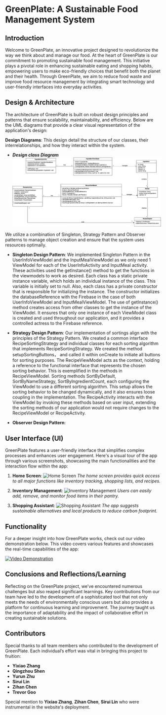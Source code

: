 # GreenPlate: A Sustainable Food Management System

## Introduction

Welcome to GreenPlate, an innovative project designed to revolutionize the way we think about and manage our food. At the heart of GreenPlate is our commitment to promoting sustainable food management. This initiative plays a pivotal role in enhancing sustainable eating and shopping habits, empowering users to make eco-friendly choices that benefit both the planet and their health. Through GreenPlate, we aim to reduce food waste and improve food resource management by integrating smart technology and user-friendly interfaces into everyday activities.

## Design & Architecture

The architecture of GreenPlate is built on robust design principles and patterns that ensure scalability, maintainability, and efficiency. Below are the UML diagrams that provide a clear visual representation of the application's design:

**Design Diagrams**: This design  detail the structure of our classes, their interrelationships, and how they interact within the system.
  
- ***Design class Diagram***
![Design Class Diagram for Ingredient and Recipe screens](GreenPlate_Ingredient_Recipe_DCD.jpg)

We utilize a combination of Singleton, Strategy Pattern and Observer patterns to manage object creation and ensure that the system uses resources optimally.


- **Singleton Design Pattern**:
  We implemented Singleton Pattern in the UserInfoViewModel and the InputMealViewModel as we only need 1 ViewModel for each of the UserInfoActivity and InputMeal activity. These activities used the getInstance() method to get the functions in the  viewmodels to work as desired. Each class has a static private instance variable, which holds an individual instance of the class. This variable is initially set to null. Also, each class has a private constructor that is responsible for initializing the instance. The constructor initializes the databaseReference with the Firebase in the case of both UserInfoViewModel and InputMealViewModel. The use of getInstance()  method creates access from other classes to get the instance of the ViewModel. It ensures that only one instance of each ViewModel class is created and used throughout our application, and it provides a controlled actress to the Firebase reference.
  
- **Strategy Design Pattern**:
  Our implementation of sortings align with the principles of the Strategy Pattern. We created a common interface RecipeSortingStrategy and individual classes for each sorting algorithm that implements RecipeSortingStrategy. We created the method setupSortingButtons， and called it within onCreate to initiate all buttons for sorting purposes. The  RecipeViewModel acts as the context, holding a reference to the functional interface that represents the chosen sorting behavior. This is exemplified in the methods in  RecipeViewModel. Sorting methods SortByDefault, SortByNameStrategy, SortByIngredientCount, each configuring the ViewModel to use a different sorting algorithm. This setup allows the sorting behavior to be changed dynamically, and it also ensures loose coupling in the implementation. The RecipeActivity interacts with the ViewModel by invoking these methods based on user input, extending the sorting methods of our application would not require changes to the RecipeViewModel or RecipeActivity.

- **Observer Design Pattern**:
    

## User Interface (UI)

GreenPlate features a user-friendly interface that simplifies complex processes and enhances user engagement. Here's a visual tour of the app through various screenshots, showcasing the main functionalities and the interaction flow within the app:

1. **Home Screen**:
   ![Home Screen](path/to/homescreen.png)
   *The home screen provides quick access to all major functions like inventory tracking, shopping lists, and recipes.*

2. **Inventory Management**:
   ![Inventory Management](path/to/inventory.png)
   *Users can easily add, remove, and monitor food items in their pantry.*

3. **Shopping Assistant**:
   ![Shopping Assistant](path/to/shopping.png)
   *The app suggests sustainable alternatives and local products to reduce carbon footprint.*

## Functionality

For a deeper insight into how GreenPlate works, check out our video demonstration below. This video covers various features and showcases the real-time capabilities of the app:

[![Video Demonstration](path/to/thumbnail.jpg)](link_to_video)

## Conclusions and Reflections/Learning

Reflecting on the GreenPlate project, we've encountered numerous challenges but also reaped significant learnings. Key contributions from our team have led to the development of a sophisticated tool that not only meets the needs of environmentally conscious users but also provides a platform for continuous learning and improvement. The journey taught us the importance of adaptability and the impact of collaborative effort in creating sustainable solutions.

## Contributors

Special thanks to all team members who contributed to the development of GreenPlate. Each individual’s effort was vital in bringing this project to fruition:

- **Yixiao Zhang**
- **Qingzhou Shen**
- **Yurun Zhu**
- **Sirui Lin**
- **Zihan Chen**
- **Trevor Goo**

Special mention to **Yixiao Zhang**, **Zihan Chen**, **Sirui Lin** who were instrumental in the website's deployment.


